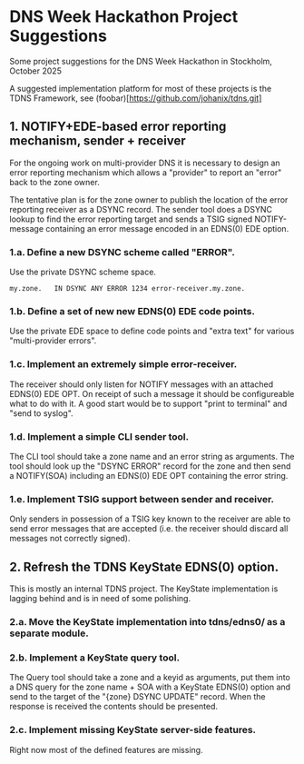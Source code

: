 # DNS Week Hackathon Project Suggestions

Some project suggestions for the DNS Week Hackathon in Stockholm, October 2025

A suggested implementation platform for most of these projects
is the TDNS Framework, see (foobar)[https://github.com/johanix/tdns.git]

## 1. NOTIFY+EDE-based error reporting mechanism, sender + receiver

For the ongoing work on multi-provider DNS it is necessary to design an
error reporting mechanism which allows a "provider" to report an "error"
back to the zone owner.

The tentative plan is for the zone owner to publish the location of
the error reporting receiver as a DSYNC record. The sender tool does a
DSYNC lookup to find the error reporting target and sends a TSIG
signed NOTIFY-message containing an error message encoded in an
EDNS(0) EDE option.

### 1.a. Define a new DSYNC scheme called "ERROR".

Use the private DSYNC scheme space.

`my.zone.   IN DSYNC ANY ERROR 1234 error-receiver.my.zone.`

### 1.b. Define a set of new new EDNS(0) EDE code points.

Use the private EDE space to define code points and "extra text"
for various "multi-provider errors". 

### 1.c. Implement an extremely simple error-receiver.

The receiver should only listen for NOTIFY messages with an attached
EDNS(0) EDE OPT. On receipt of such a message it should be
configureable what to do with it. A good start would be to support
"print to terminal" and "send to syslog".

### 1.d. Implement a simple CLI sender tool.

The CLI tool should take a zone name and an error string as arguments.
The tool should look up the "DSYNC ERROR" record for the zone and then
send a NOTIFY(SOA) including an EDNS(0) EDE OPT containing the error
string.

### 1.e. Implement TSIG support between sender and receiver.

Only senders in possession of a TSIG key known to the receiver are able
to send error messages that are accepted (i.e. the receiver should discard
all messages not correctly signed).


## 2. Refresh the TDNS KeyState EDNS(0) option.

This is mostly an internal TDNS project. The KeyState implementation is
lagging behind and is in need of some polishing.

### 2.a. Move the KeyState implementation into tdns/edns0/ as a separate module.

### 2.b. Implement a KeyState query tool.

The Query tool should take a zone and a keyid as arguments, put them into a
DNS query for the zone name + SOA with a KeyState EDNS(0) option and send to
the target of the "{zone} DSYNC UPDATE" record. When the response is received
the contents should be presented.

### 2.c. Implement missing KeyState server-side features.

Right now most of the defined features are missing.
